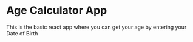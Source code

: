 # Age Calculator App

This is the basic react app where you can get your age by entering your Date of Birth

